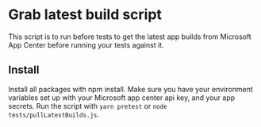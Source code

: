 # Grab latest build script
This script is to run before tests to get the latest app builds from Microsoft App Center before running your tests against it. 
## Install
Install all packages with npm install. 
Make sure you have your environment variables set up with your Microsoft app center api key, and your app secrets.
Run the script with `yarn pretest` or `node tests/pullLatestBuilds.js`. 
